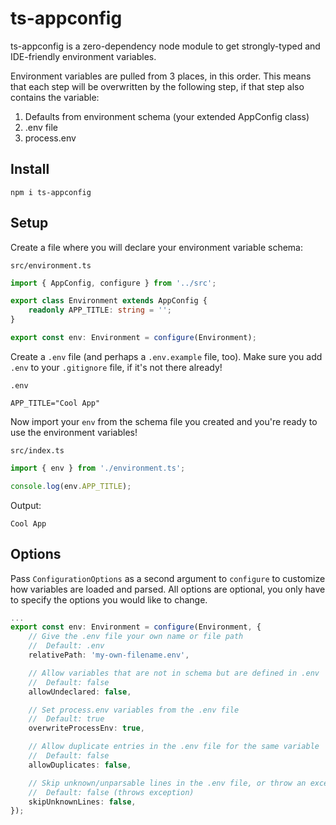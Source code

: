 # ts-appconfig

ts-appconfig is a zero-dependency node module to get strongly-typed and IDE-friendly environment variables.

Environment variables are pulled from 3 places, in this order. This means that each step will be overwritten by the following step, if that step also contains the variable:

1. Defaults from environment schema (your extended AppConfig class)
2. .env file
3. process.env

## Install

`npm i ts-appconfig`

## Setup

Create a file where you will declare your environment variable schema:

`src/environment.ts`
```typescript
import { AppConfig, configure } from '../src';

export class Environment extends AppConfig {
	readonly APP_TITLE: string = '';
}

export const env: Environment = configure(Environment);
```

Create a `.env` file (and perhaps a `.env.example` file, too). Make sure you add `.env` to your `.gitignore` file, if it's not there already!

`.env`
```
APP_TITLE="Cool App"
```

Now import your `env` from the schema file you created and you're ready to use the environment variables!

`src/index.ts`
```typescript
import { env } from './environment.ts';

console.log(env.APP_TITLE);
```

Output:
```
Cool App
```

## Options

Pass `ConfigurationOptions` as a second argument to `configure` to customize how variables are loaded and parsed. All options are optional, you only have to specify the options you would like to change.

```typescript
...
export const env: Environment = configure(Environment, {
	// Give the .env file your own name or file path
	//	Default: .env
	relativePath: 'my-own-filename.env',

	// Allow variables that are not in schema but are defined in .env
	//	Default: false
	allowUndeclared: false,

	// Set process.env variables from the .env file
	//	Default: true
	overwriteProcessEnv: true,

	// Allow duplicate entries in the .env file for the same variable
	//	Default: false
	allowDuplicates: false,

	// Skip unknown/unparsable lines in the .env file, or throw an exception
	//	Default: false (throws exception)
	skipUnknownLines: false,
});
```
